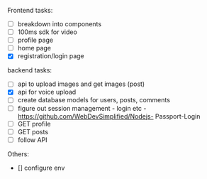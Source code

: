 Frontend tasks:

- [ ] breakdown into components
- [ ] 100ms sdk for video
- [ ] profile page
- [ ] home page
- [x] registration/login page

backend tasks:

- [ ] api to upload images and get images (post)
- [x] api for voice upload
- [ ] create database models for users, posts, comments
- [ ] figure out session management - login etc - https://github.com/WebDevSimplified/Nodejs- Passport-Login
- [ ] GET profile
- [ ] GET posts
- [ ] follow API

Others:

- [] configure env
